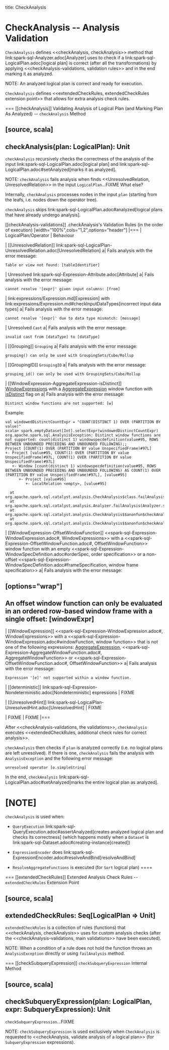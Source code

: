 title: CheckAnalysis

# CheckAnalysis -- Analysis Validation

`CheckAnalysis` defines <<checkAnalysis, checkAnalysis>> method that link:spark-sql-Analyzer.adoc[Analyzer] uses to check if a link:spark-sql-LogicalPlan.adoc[logical plan] is correct (after all the transformations) by applying <<checkAnalysis-validations, validation rules>> and in the end marking it as analyzed.

NOTE: An analyzed logical plan is correct and ready for execution.

`CheckAnalysis` defines <<extendedCheckRules, extendedCheckRules extension point>> that allows for extra analysis check rules.

=== [[checkAnalysis]] Validating Analysis of Logical Plan (and Marking Plan As Analyzed) -- `checkAnalysis` Method

[source, scala]
----
checkAnalysis(plan: LogicalPlan): Unit
----

`checkAnalysis` recursively checks the correctness of the analysis of the input link:spark-sql-LogicalPlan.adoc[logical plan] and link:spark-sql-LogicalPlan.adoc#setAnalyzed[marks it as analyzed].

NOTE: `checkAnalysis` fails analysis when finds <<UnresolvedRelation, UnresolvedRelation>> in the input `LogicalPlan`...FIXME What else?

Internally, `checkAnalysis` processes nodes in the input `plan` (starting from the leafs, i.e. nodes down the operator tree).

`checkAnalysis` skips link:spark-sql-LogicalPlan.adoc#analyzed[logical plans that have already undergo analysis].

[[checkAnalysis-validations]]
.checkAnalysis's Validation Rules (in the order of execution)
[width="100%",cols="1,2",options="header"]
|===
| LogicalPlan/Operator
| Behaviour

| [[UnresolvedRelation]] link:spark-sql-LogicalPlan-UnresolvedRelation.adoc[UnresolvedRelation]
a| Fails analysis with the error message:

```
Table or view not found: [tableIdentifier]
```

| Unresolved link:spark-sql-Expression-Attribute.adoc[Attribute]
a| Fails analysis with the error message:

```
cannot resolve '[expr]' given input columns: [from]
```

| link:expressions/Expression.md[Expression] with link:expressions/Expression.md#checkInputDataTypes[incorrect input data types]
a| Fails analysis with the error message:

```
cannot resolve '[expr]' due to data type mismatch: [message]
```

| Unresolved `Cast`
a| Fails analysis with the error message:

```
invalid cast from [dataType] to [dataType]
```

| [[Grouping]] `Grouping`
a| Fails analysis with the error message:

```
grouping() can only be used with GroupingSets/Cube/Rollup
```

| [[GroupingID]] `GroupingID`
a| Fails analysis with the error message:

```
grouping_id() can only be used with GroupingSets/Cube/Rollup
```

| [[WindowExpression-AggregateExpression-isDistinct]] [WindowExpressions](expressions/WindowExpression.md) with a [AggregateExpression](expressions/AggregateExpression.md) window function with [isDistinct](expressions/AggregateExpression.md#isDistinct) flag on
a| Fails analysis with the error message:

```text
Distinct window functions are not supported: [w]
```

Example:

```text
val windowedDistinctCountExpr = "COUNT(DISTINCT 1) OVER (PARTITION BY value)"
scala> spark.emptyDataset[Int].selectExpr(windowedDistinctCountExpr)
org.apache.spark.sql.AnalysisException: Distinct window functions are not supported: count(distinct 1) windowspecdefinition(value#95, ROWS BETWEEN UNBOUNDED PRECEDING AND UNBOUNDED FOLLOWING);;
Project [COUNT(1) OVER (PARTITION BY value UnspecifiedFrame)#97L]
+- Project [value#95, COUNT(1) OVER (PARTITION BY value UnspecifiedFrame)#97L, COUNT(1) OVER (PARTITION BY value UnspecifiedFrame)#97L]
   +- Window [count(distinct 1) windowspecdefinition(value#95, ROWS BETWEEN UNBOUNDED PRECEDING AND UNBOUNDED FOLLOWING) AS COUNT(1) OVER (PARTITION BY value UnspecifiedFrame)#97L], [value#95]
      +- Project [value#95]
         +- LocalRelation <empty>, [value#95]

  at org.apache.spark.sql.catalyst.analysis.CheckAnalysis$class.failAnalysis(CheckAnalysis.scala:40)
  at org.apache.spark.sql.catalyst.analysis.Analyzer.failAnalysis(Analyzer.scala:90)
  at org.apache.spark.sql.catalyst.analysis.CheckAnalysis$$anonfun$checkAnalysis$1$$anonfun$apply$2.applyOrElse(CheckAnalysis.scala:108)
  at org.apache.spark.sql.catalyst.analysis.CheckAnalysis$$anonfun$checkAnalysis$1$$anonfun$apply$2.applyOrElse(CheckAnalysis.scala:86)
```

| [[WindowExpression-OffsetWindowFunction]] <<spark-sql-Expression-WindowExpression.adoc#, WindowExpressions>> with a <<spark-sql-Expression-OffsetWindowFunction.adoc#, OffsetWindowFunction>> window function with an empty <<spark-sql-Expression-WindowSpecDefinition.adoc#orderSpec, order specification>> or a non-offset <<spark-sql-Expression-WindowSpecDefinition.adoc#frameSpecification, window frame specification>>
a| Fails analysis with the error message:

[options="wrap"]
----
An offset window function can only be evaluated in an ordered row-based window frame with a single offset: [windowExpr]
----

| [[WindowExpression]] <<spark-sql-Expression-WindowExpression.adoc#, WindowExpressions>> with a <<spark-sql-Expression-WindowExpression.adoc#windowFunction, window function>> that is not one of the following expressions: [AggregateExpression](expressions/AggregateExpression.md), <<spark-sql-Expression-AggregateWindowFunction.adoc#, AggregateWindowFunction>> or <<spark-sql-Expression-OffsetWindowFunction.adoc#, OffsetWindowFunction>>
a| Fails analysis with the error message:

```
Expression '[e]' not supported within a window function.
```

| [[deterministic]] link:spark-sql-Expression-Nondeterministic.adoc[Nondeterministic] expressions
| FIXME

| [[UnresolvedHint]] link:spark-sql-LogicalPlan-UnresolvedHint.adoc[UnresolvedHint]
| FIXME

| FIXME
| FIXME
|===

After <<checkAnalysis-validations, the validations>>, `checkAnalysis` executes <<extendedCheckRules, additional check rules for correct analysis>>.

`checkAnalysis` then checks if `plan` is analyzed correctly (i.e. no logical plans are left unresolved). If there is one, `checkAnalysis` fails the analysis with `AnalysisException` and the following error message:

```
unresolved operator [o.simpleString]
```

In the end, `checkAnalysis` link:spark-sql-LogicalPlan.adoc#setAnalyzed[marks the entire logical plan as analyzed].

[NOTE]
====
`checkAnalysis` is used when:

* `QueryExecution` link:spark-sql-QueryExecution.adoc#assertAnalyzed[creates analyzed logical plan and checks its correctness] (which happens mostly when a `Dataset` is link:spark-sql-Dataset.adoc#creating-instance[created])

* `ExpressionEncoder` does link:spark-sql-ExpressionEncoder.adoc#resolveAndBind[resolveAndBind]

* `ResolveAggregateFunctions` is executed (for `Sort` logical plan)
====

=== [[extendedCheckRules]] Extended Analysis Check Rules -- `extendedCheckRules` Extension Point

[source, scala]
----
extendedCheckRules: Seq[LogicalPlan => Unit]
----

`extendedCheckRules` is a collection of rules (functions) that <<checkAnalysis, checkAnalysis>> uses for custom analysis checks (after the <<checkAnalysis-validations, main validations>> have been executed).

NOTE: When a condition of a rule does not hold the function throws an `AnalysisException` directly or using `failAnalysis` method.

=== [[checkSubqueryExpression]] `checkSubqueryExpression` Internal Method

[source, scala]
----
checkSubqueryExpression(plan: LogicalPlan, expr: SubqueryExpression): Unit
----

`checkSubqueryExpression`...FIXME

NOTE: `checkSubqueryExpression` is used exclusively when `CheckAnalysis` is requested to <<checkAnalysis, validate analysis of a logical plan>> (for `SubqueryExpression` expressions).
